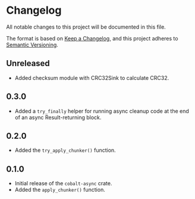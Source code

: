 # Changelog
All notable changes to this project will be documented in this file.

The format is based on [Keep a Changelog](https://keepachangelog.com/en/1.0.0/),
and this project adheres to [Semantic Versioning](https://semver.org/spec/v2.0.0.html).

## Unreleased

- Added checksum module with CRC32Sink to calculate CRC32.

## 0.3.0

- Added a `try_finally` helper for running async cleanup code at the end of
  an async Result-returning block.

## 0.2.0

- Added the `try_apply_chunker()` function.

## 0.1.0

- Initial release of the `cobalt-async` crate.
- Added the `apply_chunker()` function.

